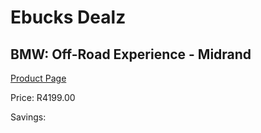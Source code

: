 
# Ebucks Dealz
## BMW: Off-Road Experience - Midrand
[Product Page](https://www.ebucks.com/web/shop/productSelected.do?prodId=725853038&catId=322194323)

Price: R4199.00

Savings: 


	